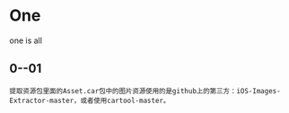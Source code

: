 # One
one is all
## 0--01
    提取资源包里面的Asset.car包中的图片资源使用的是github上的第三方：iOS-Images-Extractor-master，或者使用cartool-master。